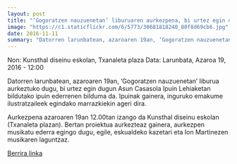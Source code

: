 ```yaml
---
layout: post
title: "‘Gogoratzen nauzuenetan’ liburuaren aurkezpena, bi urtez egin diren Asun Casasola Ipuin Lehiaketan bildutako ipuinen bilduma"
image: "https://c1.staticflickr.com/6/5773/30681818240_80f8d69cb6.jpg"
date: 2016-11-11
summary: "Datorren larunbatean, azaroaren 19an, ‘Gogoratzen nauzuenetan’ liburua aurkeztuko dugu, bi urtez egin dugun Asun Casasola Ipuin Lehiaketan bildutako ipuin ederrenen bilduma da. Ipuinak gainera, inguruko emakume ilustratzaileek egindako marrazkiekin ageri dira."
---
```


Non: Kunsthal diseinu eskolan, Txanaleta plaza
Data: Larunbata, Azaroa 19, 2016 - 12:00

Datorren larunbatean, azaroaren 19an, ‘Gogoratzen nauzuenetan’ liburua aurkeztuko dugu, bi urtez egin dugun Asun Casasola Ipuin Lehiaketan bildutako ipuin ederrenen bilduma da. Ipuinak gainera, inguruko emakume ilustratzaileek egindako marrazkiekin ageri dira.

Aurkezpena azaroaren 19an 12.00tan izango da Kunsthal diseinu eskolan (Txanaleta plazan). Bertan proiektua aurkezteaz gainera, aurkezpen musikatu ederra egingo dugu, egile, eskualdeko kazetari eta Ion Martinezen musikaren laguntzaz.

[Berrira linka](http://www.angulaberria.info/eu/data/2016-14-11/gogoratzen-nauzuenetan-liburuaren-aurkezpena-bi-urtez-egin-diren-asun-casasola-ipuin)

